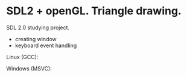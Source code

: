 # SDL2 + openGL. Triangle drawing.

SDL 2.0 studying project.
- creating window
- keyboard event handling

Linux (GCC): 

Windows (MSVC): 

